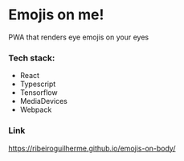 # Emojis on me!

PWA that renders eye emojis on your eyes


### Tech stack:
* React
* Typescript
* Tensorflow
* MediaDevices
* Webpack

### Link
https://ribeiroguilherme.github.io/emojis-on-body/
